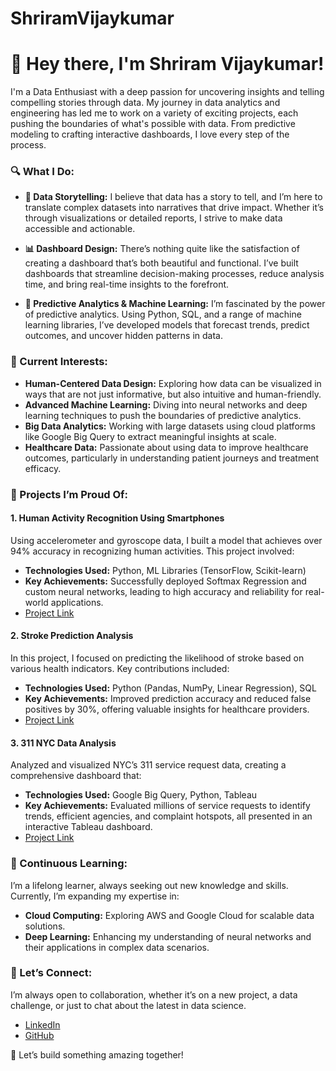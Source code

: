 # ShriramVijaykumar

# 👋 Hey there, I'm Shriram Vijaykumar!

I'm a Data Enthusiast with a deep passion for uncovering insights and telling compelling stories through data. My journey in data analytics and engineering has led me to work on a variety of exciting projects, each pushing the boundaries of what's possible with data. From predictive modeling to crafting interactive dashboards, I love every step of the process.

### 🔍 What I Do:

- **🧠 Data Storytelling:** I believe that data has a story to tell, and I’m here to translate complex datasets into narratives that drive impact. Whether it’s through visualizations or detailed reports, I strive to make data accessible and actionable.
  
- **📊 Dashboard Design:** There’s nothing quite like the satisfaction of creating a dashboard that’s both beautiful and functional. I’ve built dashboards that streamline decision-making processes, reduce analysis time, and bring real-time insights to the forefront.

- **🤖 Predictive Analytics & Machine Learning:** I’m fascinated by the power of predictive analytics. Using Python, SQL, and a range of machine learning libraries, I’ve developed models that forecast trends, predict outcomes, and uncover hidden patterns in data.

### 🔭 Current Interests:

- **Human-Centered Data Design:** Exploring how data can be visualized in ways that are not just informative, but also intuitive and human-friendly.
- **Advanced Machine Learning:** Diving into neural networks and deep learning techniques to push the boundaries of predictive analytics.
- **Big Data Analytics:** Working with large datasets using cloud platforms like Google Big Query to extract meaningful insights at scale.
- **Healthcare Data:** Passionate about using data to improve healthcare outcomes, particularly in understanding patient journeys and treatment efficacy.

### 💼 Projects I’m Proud Of:

#### **1. Human Activity Recognition Using Smartphones**
Using accelerometer and gyroscope data, I built a model that achieves over 94% accuracy in recognizing human activities. This project involved:
- **Technologies Used:** Python, ML Libraries (TensorFlow, Scikit-learn)
- **Key Achievements:** Successfully deployed Softmax Regression and custom neural networks, leading to high accuracy and reliability for real-world applications.
- [Project Link](https://github.com/Shriram-vijaykumar/Projects/tree/main/Human%20Activity%20Recognition%20Using%20Smartphones)

#### **2. Stroke Prediction Analysis**
In this project, I focused on predicting the likelihood of stroke based on various health indicators. Key contributions included:
- **Technologies Used:** Python (Pandas, NumPy, Linear Regression), SQL
- **Key Achievements:** Improved prediction accuracy and reduced false positives by 30%, offering valuable insights for healthcare providers.
- [Project Link](https://github.com/Shriram-vijaykumar/Projects/tree/main/Stroke%20Prediction)

#### **3. 311 NYC Data Analysis**
Analyzed and visualized NYC’s 311 service request data, creating a comprehensive dashboard that:
- **Technologies Used:** Google Big Query, Python, Tableau
- **Key Achievements:** Evaluated millions of service requests to identify trends, efficient agencies, and complaint hotspots, all presented in an interactive Tableau dashboard.
- [Project Link](https://github.com/Shriram-vijaykumar/Projects/tree/main/311%20NYC%20Data%20Analysis%20of%20Pre%20and%20Post%20Covid%20Data%20Visualization)

### 🌱 Continuous Learning:
I’m a lifelong learner, always seeking out new knowledge and skills. Currently, I’m expanding my expertise in:
- **Cloud Computing:** Exploring AWS and Google Cloud for scalable data solutions.
- **Deep Learning:** Enhancing my understanding of neural networks and their applications in complex data scenarios.

### 💬 Let’s Connect:
I’m always open to collaboration, whether it’s on a new project, a data challenge, or just to chat about the latest in data science.

- [LinkedIn](https://www.linkedin.com/in/shriramvijaykumar/)
- [GitHub](https://github.com/Shriram-vijaykumar)

🚀 Let’s build something amazing together!
